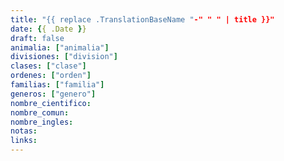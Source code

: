```yaml
---
title: "{{ replace .TranslationBaseName "-" " " | title }}"
date: {{ .Date }}
draft: false
animalia: ["animalia"]
divisiones: ["division"]
clases: ["clase"]
ordenes: ["orden"]
familias: ["familia"]
generos: ["genero"]
nombre_cientifico:
nombre_comun:
nombre_ingles:
notas:
links:
---
```

